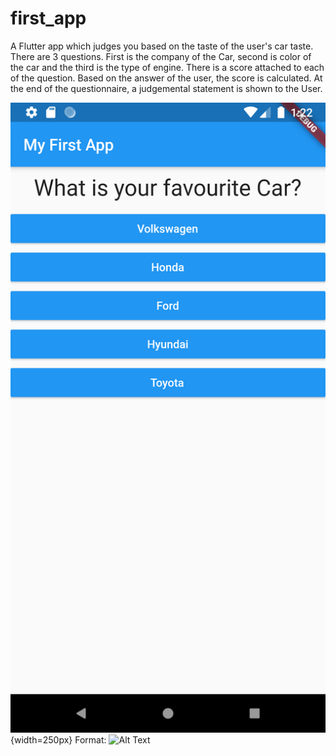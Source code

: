 # first_app

A Flutter app which judges you based on the taste of the user's car taste. 
There are 3 questions. First is the company of the Car, second is color of the car and the third is the type of engine. 
There is a score attached to each of the question. Based on the answer of the user, the score is calculated. 
At the end of the questionnaire, a judgemental statement is shown to the User.

![GitHub Logo](/Images_Github/Screenshot_1573156362.png){width=250px} 
Format: ![Alt Text](url)